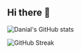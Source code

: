 ## Hi there 👋

<!--
**DanialZaree/DanialZaree** is a ✨ _special_ ✨ repository because its `README.md` (this file) appears on your GitHub profile.

Here are some ideas to get you started:

- 🔭 I’m currently working on ...
- 🌱 I’m currently learning ...
- 👯 I’m looking to collaborate on ...
- 🤔 I’m looking for help with ...
- 💬 Ask me about ...
- 📫 How to reach me: ...
- 😄 Pronouns: ...
- ⚡ Fun fact: ...
-->
![Danial's GitHub stats](https://github-readme-stats-three-eta-66.vercel.app/api?username=DanialZaree&count_private=true&theme=outrun&cache_seconds=1&v=1)

![GitHub Streak](https://github-readme-streak-stats.herokuapp.com?user=DanialZaree&theme=outrun)
